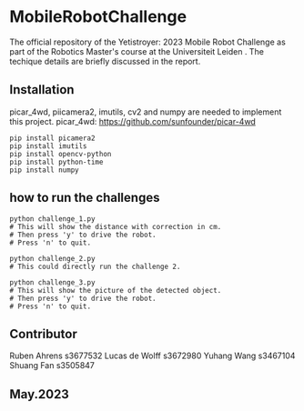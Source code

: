 # MobileRobotChallenge

The official repository of the Yetistroyer: 2023 Mobile Robot Challenge as part of the Robotics Master's course at the Universiteit Leiden .
The techique details are briefly discussed in the report.

## Installation
picar_4wd, piicamera2, imutils, cv2 and numpy are needed to implement this project.
picar_4wd: https://github.com/sunfounder/picar-4wd

```
pip install picamera2
pip install imutils
pip install opencv-python
pip install python-time
pip install numpy
```

## how to run the challenges
```
python challenge_1.py
# This will show the distance with correction in cm.
# Then press 'y' to drive the robot.
# Press 'n' to quit.
```
```
python challenge_2.py
# This could directly run the challenge 2.
```
```
python challenge_3.py
# This will show the picture of the detected object.
# Then press 'y' to drive the robot.
# Press 'n' to quit.
```



## Contributor
Ruben Ahrens s3677532
Lucas de Wolff s3672980
Yuhang Wang s3467104
Shuang Fan s3505847



## May.2023
